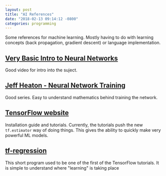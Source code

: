 ```yaml
---
layout: post
title: "AI References"
date: "2018-02-13 09:14:12 -0800"
categories: programming
---
```


Some references for machine learning. Mostly having to do with learning concepts (back propagation, gradient descent) or language implementation.

## [Very Basic Intro to Neural Networks](https://www.youtube.com/watch?v=DG5-UyRBQD40)
Good video for intro into the suject.

## [Jeff Heaton - Neural Network Training](https://www.youtube.com/watch?v=CVJOseIJnww)
Good series. Easy to understand mathematics behind training the network.

## [TensorFlow website](https://www.tensorflow.org/get_started/)
Installation guide and tutorials. Currently, the tutorials push the new `tf.estimator` way of doing things. This gives the ability to quickly make very powerful ML models.

## [tf-regression](https://github.com/ear7h/tf-regression)
This short program used to be one of the first of the TensorFlow tutorials. It is simple to understand where "learning" is taking place

